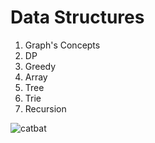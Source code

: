 # Data Structures


1. Graph's Concepts
2. DP
3. Greedy
4. Array
5. Tree
6. Trie
7. Recursion

![catbat](https://github.com/user-attachments/assets/66390f03-d516-40cb-b234-e7e894a624f7)
